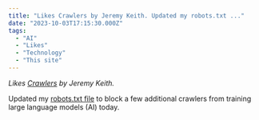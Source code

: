 ```yaml
---
title: "Likes Crawlers by Jeremy Keith. Updated my robots.txt ..."
date: "2023-10-03T17:15:30.000Z"
tags: 
  - "AI"
  - "Likes"
  - "Technology"
  - "This site"
---
```


_Likes [Crawlers](https://adactio.com/journal/20515) by Jeremy Keith._

Updated my [robots.txt file](https://nicksimson.com/robots.txt) to block a few additional crawlers from training large language models (AI) today.

